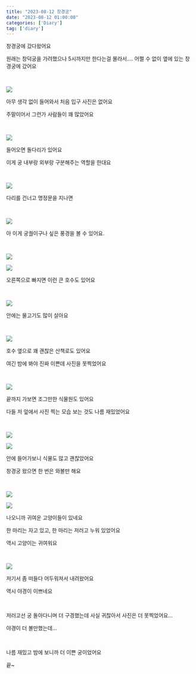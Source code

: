 ```yaml
---
title: "2023-08-12 창경궁"
date: "2023-08-12 01:00:00"
categories: ['Diary']
tag: ['diary']
---
```

창경궁에 갔다왔어요

원래는 창덕궁을 가려했으나 5시까지만 한다는걸 몰라서.... 어쩔 수 없이 옆에 있는 창경궁에 갔어요

<br>

![](/assets/images/2023-08-12-diary/2023-08-14-00-03-38.png)

아무 생각 없이 들어와서 처음 입구 사진은 없어요

주말이어서 그런가 사람들이 꽤 많았어요

<br>

![](/assets/images/2023-08-12-diary/2023-08-14-00-05-01.png)

들어오면 돌다리가 있어요

이게 궁 내부랑 외부랑 구분해주는 역할을 한대요

<br>

![](/assets/images/2023-08-12-diary/2023-08-14-00-07-51.png)

다리를 건너고 명정문을 지나면

<br>

![](/assets/images/2023-08-12-diary/2023-08-14-00-08-02.png)

아 이게 궁궐이구나 싶은 풍경을 볼 수 있어요.

<br>

![](/assets/images/2023-08-12-diary/2023-08-14-00-12-07.png)

![](/assets/images/2023-08-12-diary/2023-08-14-00-12-43.png)

오른쪽으로 빠지면 이런 큰 호수도 있어요

<br>

![](/assets/images/2023-08-12-diary/2023-08-14-00-13-20.png)

안에는 물고기도 많이 살아요

<br>

![](/assets/images/2023-08-12-diary/2023-08-14-00-13-41.png)

호수 옆으로 꽤 괜찮은 산책로도 있어요

여긴 밤에 봐야 진짜 이쁜데 사진을 못찍었어요

<br>

![](/assets/images/2023-08-12-diary/2023-08-14-00-14-51.png)

끝까지 가보면 조그만한 식물원도 있어요

다들 저 앞에서 사진 찍는 모습 보는 것도 나름 재밌었어요

<br>

![](/assets/images/2023-08-12-diary/2023-08-14-00-16-07.png)

![](/assets/images/2023-08-12-diary/2023-08-14-00-16-15.png)

안에 들어가보니 식물도 많고 괜찮았어요

창경궁 왔으면 한 번은 와볼만 해요

<br>

![](/assets/images/2023-08-12-diary/2023-08-14-00-17-54.png)

![](/assets/images/2023-08-12-diary/2023-08-14-00-18-14.png)

나오니까 귀여운 고양이들이 있네요

한 마리는 자고 있고, 한 마리는 저러고 누워 있었어요

역시 고양이는 귀여워요

<br>

![](/assets/images/2023-08-12-diary/2023-08-14-00-19-48.png)

저기서 좀 떠들다 어두워져서 내려왔어요

역시 야경이 이쁘네요

<br>

저러고선 궁 돌아다니며 더 구경했는데 사실 귀찮아서 사진은 더 못찍었어요...

야경이 더 볼만했는데...

<br>

나름 재밌고 밤에 보니까 더 이쁜 궁이었어요

끝~
